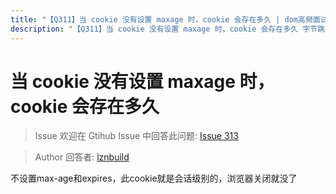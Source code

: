 ```yaml
---
title: "【Q311】当 cookie 没有设置 maxage 时，cookie 会存在多久 | dom高频面试题"
description: "【Q311】当 cookie 没有设置 maxage 时，cookie 会存在多久 字节跳动面试题、阿里腾讯面试题、美团小米面试题。"
---
```


# 当 cookie 没有设置 maxage 时，cookie 会存在多久

> Issue
> 欢迎在 Gtihub Issue 中回答此问题: [Issue 313](https://github.com/shfshanyue/Daily-Question/issues/313)

> Author
> 回答者: [lznbuild](https://github.com/lznbuild)

不设置max-age和expires，此cookie就是会话级别的，浏览器关闭就没了
